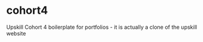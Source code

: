 # cohort4
Upskill Cohort 4 boilerplate for portfolios - it is actually a clone of the upskill website
